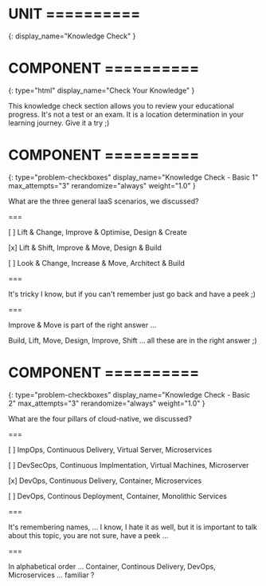 # UNIT ==========
{:
  display_name="Knowledge Check"
}

# COMPONENT ==========
{:
  type="html"
  display_name="Check Your Knowledge"
}

This knowledge check section allows you to review your educational progress. It's not a test or an exam. It is a location determination in your learning journey. Give it a try ;)

# COMPONENT ==========
{:
    type="problem-checkboxes"
    display_name="Knowledge Check - Basic 1"
    max_attempts="3"
    rerandomize="always"
    weight="1.0"
}

What are the three general IaaS scenarios, we discussed?

===

[ ] Lift &amp; Change, Improve &amp; Optimise, Design &amp; Create

[x] Lift &amp; Shift, Improve &amp; Move, Design &amp; Build

[ ] Look &amp; Change, Increase &amp; Move, Architect &amp; Build

===

It's tricky I know, but if you can't remember just go back and have a peek ;)

===

Improve &amp; Move is part of the right answer ...

Build, Lift, Move, Design, Improve, Shift ... all these are in the right answer ;)


# COMPONENT ==========
{:
    type="problem-checkboxes"
    display_name="Knowledge Check - Basic 2"
    max_attempts="3"
    rerandomize="always"
    weight="1.0"
}

What are the four pillars of cloud-native, we discussed?

===

[ ] ImpOps, Continuous Delivery, Virtual Server, Microservices

[ ] DevSecOps, Continuous Implmentation, Virtual Machines, Microserver

[x] DevOps, Continuous Delivery, Container, Microservices 

[ ] DevOps, Continous Deployment, Container, Monolithic Services

===

It's remembering names, ... I know, I hate it as well, but it is important to talk about this topic, you are not sure, have a peek ... 

===

In alphabetical order ... Container, Continous Delivery, DevOps, Microservices ... familiar ?




